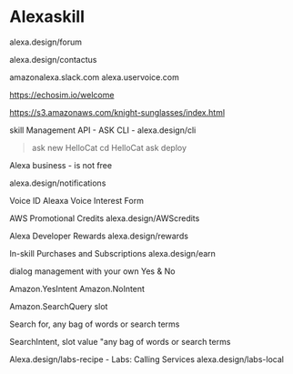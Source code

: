 # Alexaskill

alexa.design/forum

alexa.design/contactus

amazonalexa.slack.com
alexa.uservoice.com

https://echosim.io/welcome

https://s3.amazonaws.com/knight-sunglasses/index.html

skill Management API - ASK CLI - alexa.design/cli

>ask new
  HelloCat
> cd HelloCat
> ask deploy


Alexa business  - is not free

alexa.design/notifications

Voice ID
Aleaxa Voice Interest Form

AWS Promotional Credits
alexa.design/AWScredits

Alexa Developer Rewards
alexa.design/rewards

In-skill Purchases and Subscriptions
alexa.design/earn

dialog management with your own Yes & No

Amazon.YesIntent
Amazon.NoIntent

Amazon.SearchQuery slot

Search for, any bag of words or search terms

SearchIntent, slot value "any bag of words or search terms


Alexa.design/labs-recipe - Labs: Calling Services 
alexa.design/labs-local
